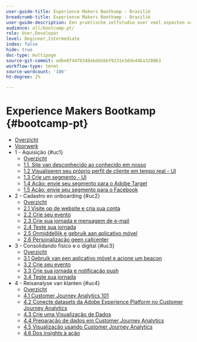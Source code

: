 ```yaml
---
user-guide-title: Experience Makers Bootkamp - Brazilië
breadcrumb-title: Experience Makers Bootkamp - Brazilië
user-guide-description: Een praktische zelfstudie over veel aspecten van Adobe Experience Platform.
audience: all/bootcamp-pt/
role: User,Developer
level: Beginner,Intermediate
index: false
hide: true
doc-type: multipage
source-git-commit: adbe8f4476340abddebbf9231e3dde44ba328063
workflow-type: tm+mt
source-wordcount: '186'
ht-degree: 2%

---
```



# Experience Makers Bootkamp {#bootcamp-pt}

+ [Overzicht](/help/bootcamp-pt/overview.md)
+ [Voorwerk](/help/bootcamp-pt/prework.md)
+ 1 - Aquisição {#uc1}
   + [Overzicht](/help/bootcamp-pt/uc/uc1/uc1.md)
   + [1.1. Site van desconhecido ao conhecido em nosso](/help/bootcamp-pt/uc/uc1/ex1.md)
   + [1.2 Visualiseren seu próprio perfil de cliente em tempo real - UI](/help/bootcamp-pt/uc/uc1/ex2.md)
   + [1.3 Crie um segmento - UI](/help/bootcamp-pt/uc/uc1/ex3.md)
   + [1.4 Ação: envie seu segmento para o Adobe Target](/help/bootcamp-pt/uc/uc1/ex4.md)
   + [1.5 Ação: envie seu segmento para o Facebook](/help/bootcamp-pt/uc/uc1/ex5.md)
+ 2 - Cadastro en onboarding {#uc2}
   + [Overzicht](/help/bootcamp-pt/uc/uc2/uc2.md)
   + [2.1 Visite op de website e cria sua conta](/help/bootcamp-pt/uc/uc2/ex1.md)
   + [2.2 Crie seu evento](/help/bootcamp-pt/uc/uc2/ex2.md)
   + [2.3 Crie sua jornada e mensagem de e-mail](/help/bootcamp-pt/uc/uc2/ex3.md)
   + [ 2.4 Teste sua jornada ](/help/bootcamp-pt/uc/uc2/ex4.md)
   + [ 2.5 Onmiddellijk e gebruik aan aplicativo móvel ](/help/bootcamp-pt/uc/uc2/ex5.md)
   + [ 2.6 Personalização geen callcenter ](/help/bootcamp-pt/uc/uc2/ex6.md)
+ 3 - Consolidando físico e o digital {#uc3}
   + [Overzicht](/help/bootcamp-pt/uc/uc3/uc3.md)
   + [3.1 Gebruik van een aplicativo móvel e acione um beacon](/help/bootcamp-pt/uc/uc3/ex1.md)
   + [3.2 Crie seu evento](/help/bootcamp-pt/uc/uc3/ex2.md)
   + [3.3 Crie sua jornada e notificação push](/help/bootcamp-pt/uc/uc3/ex3.md)
   + [3.4 Teste sua jornada](/help/bootcamp-pt/uc/uc3/ex4.md)
+ 4 - Reisanalyse van klanten {#uc4}
   + [Overzicht](/help/bootcamp-pt/uc/uc4/uc4.md)
   + [4.1 Customer Journey Analytics 101](/help/bootcamp-pt/uc/uc4/ex1.md)
   + [4.2 Conecte datasets da Adobe Experience Platform no Customer Journey Analytics](/help/bootcamp-pt/uc/uc4/ex2.md)
   + [4.3 Crie uma Visualização de Dados](/help/bootcamp-pt/uc/uc4/ex3.md)
   + [4.4 Preparação de dados em Customer Journey Analytics](/help/bootcamp-pt/uc/uc4/ex4.md)
   + [4.5 Visualização usando Customer Journey Analytics](/help/bootcamp-pt/uc/uc4/ex5.md)
   + [4.6 Dos insights à ação](/help/bootcamp-pt/uc/uc4/ex6.md)